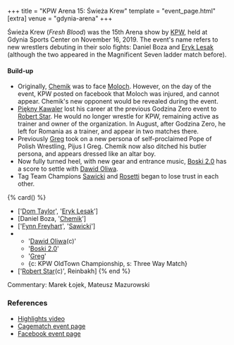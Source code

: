+++
title = "KPW Arena 15: Świeża Krew"
template = "event_page.html"
[extra]
venue = "gdynia-arena"
+++

Świeża Krew (_Fresh Blood_) was the 15th Arena show by [KPW](@/o/kpw.md), held at Gdynia Sports Center on November 16, 2019. The event's name refers to new wrestlers debuting in their solo fights: Daniel Boza and [Eryk Lesak](@/w/eryk-lesak.md) (although the two appeared in the Magnificent Seven ladder match before).

#### Build-up

* Originally, [Chemik](@/w/chemik.md) was to face [Moloch](@/w/moloch.md). However, on the day of the event, KPW posted on facebook that Moloch was injured, and cannot appear. Chemik's new opponent would be revealed during the event.
* [Piękny Kawaler](@/w/piekny-kawaler.md) lost his career at the previous Godzina Zero event to [Robert Star](@/w/robert-star.md). He would no longer wrestle for KPW, remaining active as trainer and owner of the organization. In August, after Godzina Zero, he left for Romania as a trainer, and appear in two matches there.
* Previously [Greg](@/w/greg.md) took on a new persona of self-proclaimed Pope of Polish Wrestling, Pijus I Greg. Chemik now also ditched his butler persona, and appears dressed like an altar boy.
* Now fully turned heel, with new gear and entrance music, [Boski 2.0](@/w/ostrowski.md) has a score to settle with [Dawid Oliwa](@/w/dawid-oliwa.md).
* Tag Team Champions [Sawicki](@/w/sawicki.md) and [Rosetti](@/w/rosetti.md) began to lose trust in each other.

{% card() %}
- ['[Dom Taylor](@/w/dom-taylor.md)', '[Eryk Lesak](@/w/eryk-lesak.md)']
- [Daniel Boza, '[Chemik](@/w/chemik.md)']
- ['[Fynn Freyhart](@/w/fynn-freyhart.md)', '[Sawicki](@/w/sawicki.md)']
- - '[Dawid Oliwa](@/w/dawid-oliwa.md)(c)'
  - '[Boski 2.0](@/w/ostrowski.md)'
  - '[Greg](@/w/greg.md)'
  - {c: KPW OldTown Championship, s: Three Way Match}
- ['[Robert Star](@/w/robert-star.md)(c)', Reinbakh]
{% end %}

Commentary: Marek Łojek, Mateusz Mazurowski

### References

* [Highlights video](https://www.youtube.com/watch?v=cpIp2EJHK2I)
* [Cagematch event page](https://www.cagematch.net/?id=1&nr=247706)
* [Facebook event page](https://www.facebook.com/events/503462513806599/)
